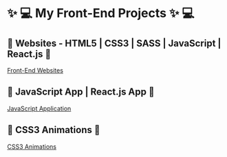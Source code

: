 #  ✨ 💻   My Front-End Projects  ✨ 💻  

##    🚀 Websites -  HTML5 | CSS3 | SASS | JavaScript | React.js    🚀

[Front-End Websites](https://github.com/lucasrenandev/Front-End-Websites)

##  🚀  JavaScript App | React.js App  🚀 

[JavaScript Application](https://github.com/lucasrenandev/JavaScript-Application)

##  🚀  CSS3 Animations  🚀 

[CSS3 Animations](https://github.com/lucasrenandev/CSS3-Animations)
